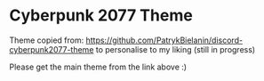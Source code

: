 # Cyberpunk 2077 Theme 

Theme copied from: https://github.com/PatrykBielanin/discord-cyberpunk2077-theme to personalise to my liking (still in progress)

Please get the main theme from the link above :)
